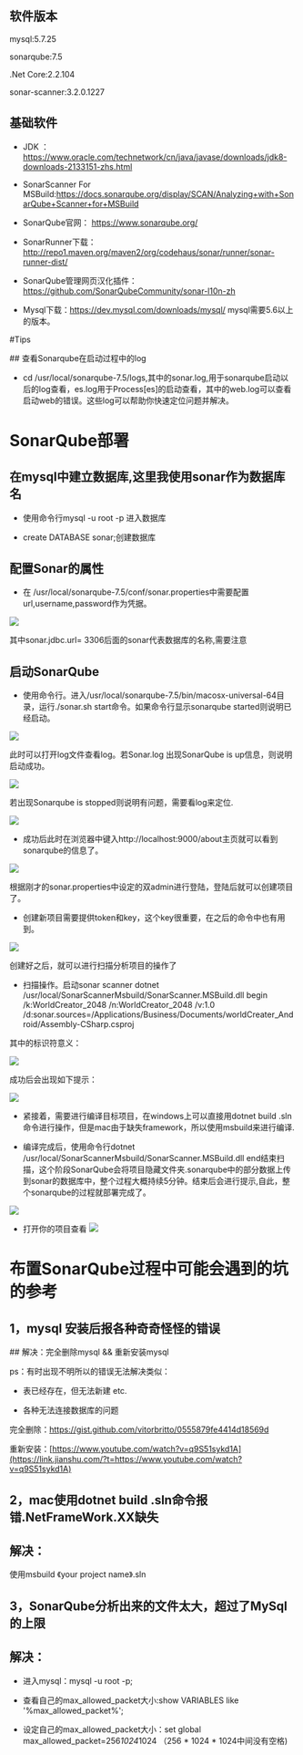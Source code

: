 
## 软件版本

mysql:5.7.25

sonarqube:7.5

.Net Core:2.2.104

sonar-scanner:3.2.0.1227

## 基础软件

- JDK ：https://www.oracle.com/technetwork/cn/java/javase/downloads/jdk8-downloads-2133151-zhs.html

- SonarScanner For MSBuild:https://docs.sonarqube.org/display/SCAN/Analyzing+with+SonarQube+Scanner+for+MSBuild

- SonarQube官网： https://www.sonarqube.org/

- SonarRunner下载：http://repo1.maven.org/maven2/org/codehaus/sonar/runner/sonar-runner-dist/

- SonarQube管理网页汉化插件：https://github.com/SonarQubeCommunity/sonar-l10n-zh

- Mysql下载：https://dev.mysql.com/downloads/mysql/ mysql需要5.6以上的版本。

#Tips

## 查看Sonarqube在启动过程中的log

- cd /usr/local/sonarqube-7.5/logs,其中的sonar.log,用于sonarqube启动以后的log查看，es.log用于Process[es]的启动查看，其中的web.log可以查看启动web的错误。这些log可以帮助你快速定位问题并解决。

# SonarQube部署

## 在mysql中建立数据库,这里我使用sonar作为数据库名

- 使用命令行mysql -u root -p 进入数据库

- create DATABASE sonar;创建数据库

## 配置Sonar的属性

- 在 /usr/local/sonarqube-7.5/conf/sonar.properties中需要配置url,username,password作为凭据。

![](https://upload-images.jianshu.io/upload_images/16412632-cc398635a76a4624.png?imageMogr2/auto-orient/strip%7CimageView2/2/w/1240)


其中sonar.jdbc.url= 3306后面的sonar代表数据库的名称,需要注意

## 启动SonarQube

- 使用命令行。进入/usr/local/sonarqube-7.5/bin/macosx-universal-64目录，运行./sonar.sh start命令。如果命令行显示sonarqube started则说明已经启动。

![](https://upload-images.jianshu.io/upload_images/16412632-3d4a7af973fe47ea.png?imageMogr2/auto-orient/strip%7CimageView2/2/w/1240)


此时可以打开log文件查看log。若Sonar.log 出现SonarQube is up信息，则说明启动成功。

![](https://upload-images.jianshu.io/upload_images/16412632-69053eafee4f0b0d.png?imageMogr2/auto-orient/strip%7CimageView2/2/w/1240)


若出现Sonarqube is stopped则说明有问题，需要看log来定位.

![](https://upload-images.jianshu.io/upload_images/16412632-3cbcdf9e4ffcf098.png?imageMogr2/auto-orient/strip%7CimageView2/2/w/1240)


- 成功后此时在浏览器中键入http://localhost:9000/about主页就可以看到sonarqube的信息了。

![](https://upload-images.jianshu.io/upload_images/16412632-80c4bf7e8ea93de7.png?imageMogr2/auto-orient/strip%7CimageView2/2/w/1240)


根据刚才的sonar.properties中设定的双admin进行登陆，登陆后就可以创建项目了。

- 创建新项目需要提供token和key，这个key很重要，在之后的命令中也有用到。

![](https://upload-images.jianshu.io/upload_images/16412632-3e37b3c3c895a585.png?imageMogr2/auto-orient/strip%7CimageView2/2/w/1240)


创建好之后，就可以进行扫描分析项目的操作了

- 扫描操作。启动sonar scanner dotnet /usr/local/SonarScannerMsbuild/SonarScanner.MSBuild.dll begin /k:WorldCreator_2048 /n:WorldCreator_2048 /v:1.0 /d:sonar.sources=/Applications/Business/Documents/worldCreater_Android/Assembly-CSharp.csproj

其中的标识符意义：

![](https://upload-images.jianshu.io/upload_images/16412632-bbce384b2464a34d.png?imageMogr2/auto-orient/strip%7CimageView2/2/w/1240)


成功后会出现如下提示：

![](https://upload-images.jianshu.io/upload_images/16412632-659d20eb60fa0564.png?imageMogr2/auto-orient/strip%7CimageView2/2/w/1240)


- 紧接着，需要进行编译目标项目，在windows上可以直接用dotnet build <your project name>.sln命令进行操作，但是mac由于缺失framework，所以使用msbuild来进行编译.

- 编译完成后，使用命令行dotnet /usr/local/SonarScannerMsbuild/SonarScanner.MSBuild.dll end结束扫描，这个阶段SonarQube会将项目隐藏文件夹.sonarqube中的部分数据上传到sonar的数据库中，整个过程大概持续5分钟。结束后会进行提示,自此，整个sonarqube的过程就部署完成了。

![](https://upload-images.jianshu.io/upload_images/16412632-8dff4d7988d2fa8b.png?imageMogr2/auto-orient/strip%7CimageView2/2/w/1240)

- 打开你的项目查看
![](https://upload-images.jianshu.io/upload_images/16412632-e73d1ccb082c1b80.png?imageMogr2/auto-orient/strip%7CimageView2/2/w/1240)

# 布置SonarQube过程中可能会遇到的坑的参考

## 1，mysql 安装后报各种奇奇怪怪的错误

## 解决：完全删除mysql && 重新安装mysql

ps：有时出现不明所以的错误无法解决类似：

- 表已经存在，但无法新建 etc.

- 各种无法连接数据库的问题

完全删除：https://gist.github.com/vitorbritto/0555879fe4414d18569d

重新安装：[https://www.youtube.com/watch?v=q9S51sykd1A](https://link.jianshu.com/?t=https://www.youtube.com/watch?v=q9S51sykd1A)

## 2，mac使用dotnet build <your project name>.sln命令报错.NetFrameWork.XX缺失

## 解决：

使用msbuild 《your project name》.sln

## 3，SonarQube分析出来的文件太大，超过了MySql的上限

## 解决：

- 进入mysql：mysql -u root -p;

- 查看自己的max_allowed_packet大小:show VARIABLES like '%max_allowed_packet%';

- 设定自己的max_allowed_packet大小：set global max_allowed_packet=256*1024*1024 （256 * 1024 * 1024中间没有空格)

